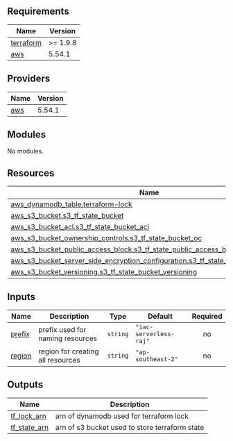 <!-- BEGIN_TF_DOCS -->
## Requirements

| Name | Version |
|------|---------|
| <a name="requirement_terraform"></a> [terraform](#requirement\_terraform) | >= 1.9.8 |
| <a name="requirement_aws"></a> [aws](#requirement\_aws) | 5.54.1 |

## Providers

| Name | Version |
|------|---------|
| <a name="provider_aws"></a> [aws](#provider\_aws) | 5.54.1 |

## Modules

No modules.

## Resources

| Name | Type |
|------|------|
| [aws_dynamodb_table.terraform-lock](https://registry.terraform.io/providers/hashicorp/aws/5.54.1/docs/resources/dynamodb_table) | resource |
| [aws_s3_bucket.s3_tf_state_bucket](https://registry.terraform.io/providers/hashicorp/aws/5.54.1/docs/resources/s3_bucket) | resource |
| [aws_s3_bucket_acl.s3_tf_state_bucket_acl](https://registry.terraform.io/providers/hashicorp/aws/5.54.1/docs/resources/s3_bucket_acl) | resource |
| [aws_s3_bucket_ownership_controls.s3_tf_state_bucket_oc](https://registry.terraform.io/providers/hashicorp/aws/5.54.1/docs/resources/s3_bucket_ownership_controls) | resource |
| [aws_s3_bucket_public_access_block.s3_tf_state_public_access_block](https://registry.terraform.io/providers/hashicorp/aws/5.54.1/docs/resources/s3_bucket_public_access_block) | resource |
| [aws_s3_bucket_server_side_encryption_configuration.s3_tf_state_bucket_encryption](https://registry.terraform.io/providers/hashicorp/aws/5.54.1/docs/resources/s3_bucket_server_side_encryption_configuration) | resource |
| [aws_s3_bucket_versioning.s3_tf_state_bucket_versioning](https://registry.terraform.io/providers/hashicorp/aws/5.54.1/docs/resources/s3_bucket_versioning) | resource |

## Inputs

| Name | Description | Type | Default | Required |
|------|-------------|------|---------|:--------:|
| <a name="input_prefix"></a> [prefix](#input\_prefix) | prefix used for naming resources | `string` | `"iac-serverless-raj"` | no |
| <a name="input_region"></a> [region](#input\_region) | region for creating all resources | `string` | `"ap-southeast-2"` | no |

## Outputs

| Name | Description |
|------|-------------|
| <a name="output_tf_lock_arn"></a> [tf\_lock\_arn](#output\_tf\_lock\_arn) | arn of dynamodb used for terraform lock |
| <a name="output_tf_state_arn"></a> [tf\_state\_arn](#output\_tf\_state\_arn) | arn of s3 bucket used to store terraform state |
<!-- END_TF_DOCS -->